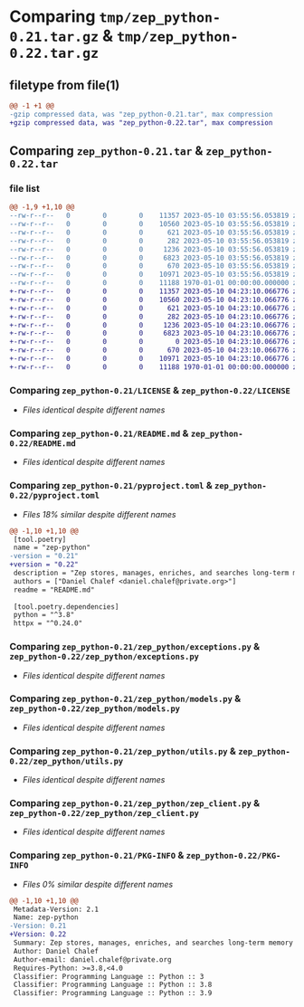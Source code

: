 # Comparing `tmp/zep_python-0.21.tar.gz` & `tmp/zep_python-0.22.tar.gz`

## filetype from file(1)

```diff
@@ -1 +1 @@
-gzip compressed data, was "zep_python-0.21.tar", max compression
+gzip compressed data, was "zep_python-0.22.tar", max compression
```

## Comparing `zep_python-0.21.tar` & `zep_python-0.22.tar`

### file list

```diff
@@ -1,9 +1,10 @@
--rw-r--r--   0        0        0    11357 2023-05-10 03:55:56.053819 zep_python-0.21/LICENSE
--rw-r--r--   0        0        0    10560 2023-05-10 03:55:56.053819 zep_python-0.21/README.md
--rw-r--r--   0        0        0      621 2023-05-10 03:55:56.053819 zep_python-0.21/pyproject.toml
--rw-r--r--   0        0        0      282 2023-05-10 03:55:56.053819 zep_python-0.21/zep_python/__init__.py
--rw-r--r--   0        0        0     1236 2023-05-10 03:55:56.053819 zep_python-0.21/zep_python/exceptions.py
--rw-r--r--   0        0        0     6823 2023-05-10 03:55:56.053819 zep_python-0.21/zep_python/models.py
--rw-r--r--   0        0        0      670 2023-05-10 03:55:56.053819 zep_python-0.21/zep_python/utils.py
--rw-r--r--   0        0        0    10971 2023-05-10 03:55:56.053819 zep_python-0.21/zep_python/zep_client.py
--rw-r--r--   0        0        0    11188 1970-01-01 00:00:00.000000 zep_python-0.21/PKG-INFO
+-rw-r--r--   0        0        0    11357 2023-05-10 04:23:10.066776 zep_python-0.22/LICENSE
+-rw-r--r--   0        0        0    10560 2023-05-10 04:23:10.066776 zep_python-0.22/README.md
+-rw-r--r--   0        0        0      621 2023-05-10 04:23:10.066776 zep_python-0.22/pyproject.toml
+-rw-r--r--   0        0        0      282 2023-05-10 04:23:10.066776 zep_python-0.22/zep_python/__init__.py
+-rw-r--r--   0        0        0     1236 2023-05-10 04:23:10.066776 zep_python-0.22/zep_python/exceptions.py
+-rw-r--r--   0        0        0     6823 2023-05-10 04:23:10.066776 zep_python-0.22/zep_python/models.py
+-rw-r--r--   0        0        0        0 2023-05-10 04:23:10.066776 zep_python-0.22/zep_python/py.typed
+-rw-r--r--   0        0        0      670 2023-05-10 04:23:10.066776 zep_python-0.22/zep_python/utils.py
+-rw-r--r--   0        0        0    10971 2023-05-10 04:23:10.066776 zep_python-0.22/zep_python/zep_client.py
+-rw-r--r--   0        0        0    11188 1970-01-01 00:00:00.000000 zep_python-0.22/PKG-INFO
```

### Comparing `zep_python-0.21/LICENSE` & `zep_python-0.22/LICENSE`

 * *Files identical despite different names*

### Comparing `zep_python-0.21/README.md` & `zep_python-0.22/README.md`

 * *Files identical despite different names*

### Comparing `zep_python-0.21/pyproject.toml` & `zep_python-0.22/pyproject.toml`

 * *Files 18% similar despite different names*

```diff
@@ -1,10 +1,10 @@
 [tool.poetry]
 name = "zep-python"
-version = "0.21"
+version = "0.22"
 description = "Zep stores, manages, enriches, and searches long-term memory for conversational AI applications. This is the Python client for the Zep service."
 authors = ["Daniel Chalef <daniel.chalef@private.org>"]
 readme = "README.md"
 
 [tool.poetry.dependencies]
 python = "^3.8"
 httpx = "^0.24.0"
```

### Comparing `zep_python-0.21/zep_python/exceptions.py` & `zep_python-0.22/zep_python/exceptions.py`

 * *Files identical despite different names*

### Comparing `zep_python-0.21/zep_python/models.py` & `zep_python-0.22/zep_python/models.py`

 * *Files identical despite different names*

### Comparing `zep_python-0.21/zep_python/utils.py` & `zep_python-0.22/zep_python/utils.py`

 * *Files identical despite different names*

### Comparing `zep_python-0.21/zep_python/zep_client.py` & `zep_python-0.22/zep_python/zep_client.py`

 * *Files identical despite different names*

### Comparing `zep_python-0.21/PKG-INFO` & `zep_python-0.22/PKG-INFO`

 * *Files 0% similar despite different names*

```diff
@@ -1,10 +1,10 @@
 Metadata-Version: 2.1
 Name: zep-python
-Version: 0.21
+Version: 0.22
 Summary: Zep stores, manages, enriches, and searches long-term memory for conversational AI applications. This is the Python client for the Zep service.
 Author: Daniel Chalef
 Author-email: daniel.chalef@private.org
 Requires-Python: >=3.8,<4.0
 Classifier: Programming Language :: Python :: 3
 Classifier: Programming Language :: Python :: 3.8
 Classifier: Programming Language :: Python :: 3.9
```

